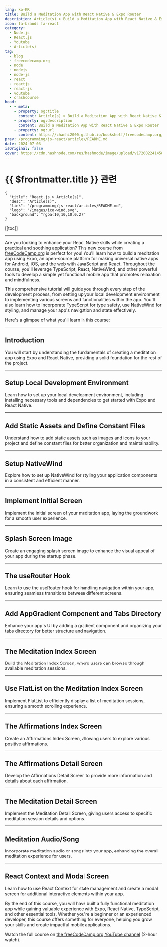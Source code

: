 ```yaml
---
lang: ko-KR
title: Build a Meditation App with React Native & Expo Router
description: Article(s) > Build a Meditation App with React Native & Expo Router
icon: fa-brands fa-react
category: 
  - Node.js
  - React.js
  - Youtube
  - Article(s)
tag: 
  - blog
  - freecodecamp.org
  - node
  - nodejs
  - node-js
  - react
  - reactjs
  - react-js
  - youtube
  - crashcourse
head:
  - - meta:
    - property: og:title
      content: Article(s) > Build a Meditation App with React Native & Expo Router
    - property: og:description
      content: Build a Meditation App with React Native & Expo Router
    - property: og:url
      content: https://chanhi2000.github.io/bookshelf/freecodecamp.org/build-a-meditation-app-with-react-native-expo-router.html
prev: /programming/js-react/articles/README.md
date: 2024-07-03
isOriginal: false
cover: https://cdn.hashnode.com/res/hashnode/image/upload/v1720022414585/f0f87e6e-c5b4-4ea3-8ccb-d56c14e2d94f.jpeg
---
```


# {{ $frontmatter.title }} 관련

```component VPCard
{
  "title": "React.js > Article(s)",
  "desc": "Article(s)",
  "link": "/programming/js-react/articles/README.md",
  "logo": "/images/ico-wind.svg",
  "background": "rgba(10,10,10,0.2)"
}
```

[[toc]]

---

<SiteInfo
  name="Build a Meditation App with React Native & Expo Router"
  desc="Are you looking to enhance your React Native skills while creating a practical and soothing application? This new course from freeCodeCamp.org is perfect for you! You'll learn how to build a meditation app using Expo, an open-source platform for maki..."
  url="https://freecodecamp.org/news/build-a-meditation-app-with-react-native-expo-router/"
  logo="https://cdn.freecodecamp.org/universal/favicons/favicon.ico"
  preview="https://cdn.hashnode.com/res/hashnode/image/upload/v1720022414585/f0f87e6e-c5b4-4ea3-8ccb-d56c14e2d94f.jpeg"/>

Are you looking to enhance your React Native skills while creating a practical and soothing application? This new course from [<FontIcon icon="fa-brands fa-free-code-camp"/>freeCodeCamp.org](http://freeCodeCamp.org) is perfect for you! You'll learn how to build a meditation app using Expo, an open-source platform for making universal native apps for Android, iOS, and the web with JavaScript and React. Throughout the course, you'll leverage TypeScript, React, NativeWind, and other powerful tools to develop a simple yet functional mobile app that promotes relaxation and mindfulness.

This comprehensive tutorial will guide you through every step of the development process, from setting up your local development environment to implementing various screens and functionalities within the app. You'll also learn how to incorporate TypeScript for type safety, use NativeWind for styling, and manage your app's navigation and state effectively.

Here's a glimpse of what you'll learn in this course:

---

## Introduction

You will start by understanding the fundamentals of creating a meditation app using Expo and React Native, providing a solid foundation for the rest of the project.

---

## Setup Local Development Environment

Learn how to set up your local development environment, including installing necessary tools and dependencies to get started with Expo and React Native.

---

## Add Static Assets and Define Constant Files

Understand how to add static assets such as images and icons to your project and define constant files for better organization and maintainability.

---

## Setup NativeWind

Explore how to set up NativeWind for styling your application components in a consistent and efficient manner.

---

## Implement Initial Screen

Implement the initial screen of your meditation app, laying the groundwork for a smooth user experience.

---

## Splash Screen Image

Create an engaging splash screen image to enhance the visual appeal of your app during the startup phase.

---

## The useRouter Hook

Learn to use the useRouter hook for handling navigation within your app, ensuring seamless transitions between different screens.

---

## Add AppGradient Component and Tabs Directory

Enhance your app's UI by adding a gradient component and organizing your tabs directory for better structure and navigation.

---

## The Meditation Index Screen

Build the Meditation Index Screen, where users can browse through available meditation sessions.

---

## Use FlatList on the Meditation Index Screen

Implement FlatList to efficiently display a list of meditation sessions, ensuring a smooth scrolling experience.

---

## The Affirmations Index Screen

Create an Affirmations Index Screen, allowing users to explore various positive affirmations.

---

## The Affirmations Detail Screen

Develop the Affirmations Detail Screen to provide more information and details about each affirmation.

---

## The Meditation Detail Screen

Implement the Meditation Detail Screen, giving users access to specific meditation session details and options.

---

## Meditation Audio/Song

Incorporate meditation audio or songs into your app, enhancing the overall meditation experience for users.

---

## React Context and Modal Screen

Learn how to use React Context for state management and create a modal screen for additional interactive elements within your app.

By the end of this course, you will have built a fully functional meditation app while gaining valuable experience with Expo, React Native, TypeScript, and other essential tools. Whether you're a beginner or an experienced developer, this course offers something for everyone, helping you grow your skills and create impactful mobile applications.

Watch the full course on [<FontIcon icon="fa-brands fa-youtube"/>the freeCodeCamp.org YouTube channel](https://youtu.be/9UKCv9T_rIo) (2-hour watch).

<VidStack src="youtube/9UKCv9T_rIo" />


